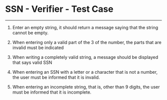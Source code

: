 # SSN - Verifier - Test Case
***

1. Enter an empty string, it should return a message saying that the string cannot be empty.

2. When entering only a valid part of the 3 of the number, the parts that are invalid must be indicated

3. When writing a completely valid string, a message should be displayed that says valid SSN

4. When entering an SSN with a letter or a character that is not a number, the user must be informed that it is invalid.

5. When entering an incomplete string, that is, other than 9 digits, the user must be informed that it is incomplete.